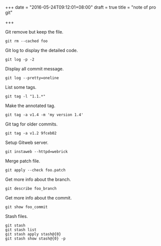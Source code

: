 +++
date = "2016-05-24T09:12:01+08:00"
draft = true
title = "note of pro git"

+++

Git remove but keep the file.

```
git rm --cached foo
```

Git log to display the detailed code.

```
git log -p -2
```

Display all commit message.

```
git log --pretty=oneline
```

List some tags.

```
git tag -l "1.1.*"
```

Make the annotated tag.

```
git tag -a v1.4 -m 'my version 1.4'
```

Git tag for older commits.

```
git tag -a v1.2 9fceb02
```

Setup Gitweb server.

```
git instaweb --httpd=webrick
```

Merge patch file.

```
git apply --check foo.patch
```

Get more info about the branch.

```
git describe foo_branch
```

Get more info about the commit.

```
git show foo_commit
```

Stash files.

```
git stash 
git stash list
git stash apply stash@{0}
git stash show stash@{0} -p
```